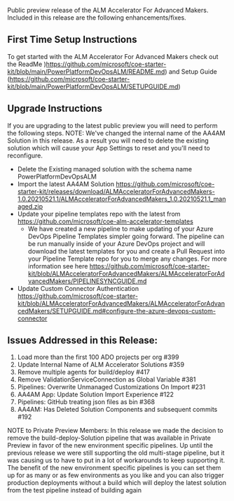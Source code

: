 Public preview release of the ALM Accelerator For Advanced Makers. Included in this release are the following enhancements/fixes.

## First Time Setup Instructions
To get started with the ALM Accelerator For Advanced Makers check out the ReadMe )https://github.com/microsoft/coe-starter-kit/blob/main/PowerPlatformDevOpsALM/README.md) and Setup Guide (https://github.com/microsoft/coe-starter-kit/blob/main/PowerPlatformDevOpsALM/SETUPGUIDE.md)

## Upgrade Instructions
If you are upgrading to the latest public preview you will need to perform the following steps. NOTE: We've changed the internal name of the AA4AM Solution in this release. As a result you will need to delete the existing solution which will cause your App Settings to reset and you'll need to reconfigure.

- Delete the Existing managed solution with the schema name PowerPlatformDevOpsALM
- Import the latest AA4AM Solution https://github.com/microsoft/coe-starter-kit/releases/download/ALMAcceleratorForAdvancedMakers-1.0.20210521.1/ALMAcceleratorForAdvancedMakers_1.0.20210521.1_managed.zip
- Update your pipeline templates repo with the latest from https://github.com/microsoft/coe-alm-accelerator-templates
  - We have created a new pipeline to make updating of your Azure DevOps Pipeline Templates simpler going forward. The pipeline can be run manually inside of your Azure DevOps project and will download the latest templates for  you and create a Pull Request into your Pipeline Template repo for you to merge any changes. For more information see here https://github.com/microsoft/coe-starter-kit/blob/ALMAcceleratorForAdvancedMakers/ALMAcceleratorForAdvancedMakers/PIPELINESYNCGUIDE.md
- Update Custom Connector Authentication https://github.com/microsoft/coe-starter-kit/blob/ALMAcceleratorForAdvancedMakers/ALMAcceleratorForAdvancedMakers/SETUPGUIDE.md#configure-the-azure-devops-custom-connector

## Issues Addressed in this Release:
1. Load more than the first 100 ADO projects per org #399
2. Update Internal Name of ALM Accelerator Solutions #359
3. Remove multiple agents for build/deploy #417
4. Remove ValidationServiceConnection as Global Variable #381
5. Pipelines: Overwrite Unmanaged Customizations On Import #231
6. AA4AM App: Update Solution Import Experience #122
7. Pipelines: GitHub treating json files as bin #368
8. AA4AM: Has Deleted Solution Components and subsequent commits #192

NOTE to Private Preview Members: In this release we made the decision to remove the build-deploy-Solution pipeline that was available in Private Preview in favor of the new environment specific pipelines. Up until the previous release we were still supporting the old multi-stage pipeline, but it was causing us to have to put in a lot of workarounds to keep supporting it. 
The benefit of the new environment specific pipelines is you can set them up for as many or as few environments as you like and you can also trigger production deployments without a build which will deploy the latest solution from the test pipeline instead of building again 